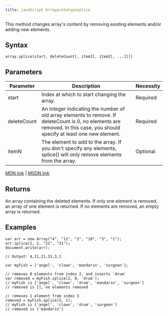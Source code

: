 ```yaml
---
title: javaScript Arrayprototypesplice
---
```

This method changes array's content by removing existing elements and/or adding new elements.

## Syntax

    array.splice(start, deleteCount[, item1[, item2[, ...]]])

## Parameters

| Parameter | Description | Necessity |  
|------------|-----------------------------------------------|---------------|  
| start | Index at which to start changing the array. | Required |  
| deleteCount | An integer indicating the number of old array elements to remove. If deleteCount is 0, no elements are removed. In this case, you should specify at least one new element. | Required |  
| itemN | The element to add to the array. If you don't specify any elements, splice() will only remove elements from the array. | Optional |

[MDN link](https://developer.mozilla.org/en-US/docs/Web/JavaScript/Reference/Global_Objects/Array/splice) | [MSDN link](https://msdn.microsoft.com/en-us/LIBRary/wctc5k7s%28v=vs.94%29.aspx)

## Returns

An array containing the deleted elements. If only one element is removed, an array of one element is returned. If no elements are removed, an empty array is returned.

## Examples

    var arr = new Array("4", "11", "2", "10", "3", "1");
    arr.splice(2, 2, "21", "31");
    document.write(arr);

    // Output: 4,11,21,31,3,1

    var myFish = ['angel', 'clown', 'mandarin', 'surgeon'];

    // removes 0 elements from index 2, and inserts 'drum'
    var removed = myFish.splice(2, 0, 'drum');
    // myFish is ['angel', 'clown', 'drum', 'mandarin', 'surgeon']
    // removed is [], no elements removed

    // removes 1 element from index 3
    removed = myFish.splice(3, 1);
    // myFish is ['angel', 'clown', 'drum', 'surgeon']
    // removed is ['mandarin']
